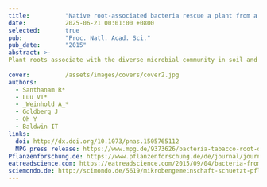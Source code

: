 ```yaml
---
title:          "Native root-associated bacteria rescue a plant from a sudden-wilt disease that emerged during continuous cropping"
date:           2025-06-21 00:01:00 +0800
selected:       true
pub:            "Proc. Natl. Acad. Sci."
pub_date:       "2015"
abstract: >-
Plant roots associate with the diverse microbial community in soil and can establish mutualistic relationships with microbes. The genetic characterization of the plant microbiome (total microbiota of plants) has intensified, but we still lack experimental proof of the ecological function of the root microbiome. Without such an understanding, the use of microbial communities in sustainable agricultural practices will be poorly informed. Through continuous cropping of a seed-sterilized native plant, we inadvertently recapitulated a common agricultural dilemma - the accumulation of phytopathogens. Experimental inoculations of seeds with native bacterial consortium during germination significantly attenuated plant mortality, demonstrating that a plant’s opportunistic mutualistic associations with soil microbes have the potential to increase the resilience of crops.
  
cover:          /assets/images/covers/cover2.jpg
authors:
  - Santhanam R*
  - Luu VT*
  - _Weinhold A_*
  - Goldberg J
  - Oh Y
  - Baldwin IT
links:
  doi: http://dx.doi.org/10.1073/pnas.1505765112
  MPG press release: https://www.mpg.de/9373626/bacteria-tabacco-root-disease
Pflanzenforschung.de: https://www.pflanzenforschung.de/de/journal/journalbeitrage/winzige-helfer-mit-grosser-wirkung-ein-mikroben-cocktai-10485
eatreadscience.com: https://eatreadscience.com/2015/09/04/bacteria-from-tobacco-plant-roots-provide-protection-against-sudden-wilt-disease/
sciemondo.de: http://scimondo.de/5619/mikrobengemeinschaft-schuetzt-pflanzen-vor-wurzelfaeule/
---
```


